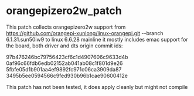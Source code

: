 # orangepizero2w_patch
This patch collects orangepizero2w support from https://github.com/orangepi-xunlong/linux-orangepi.git --branch 6.1.31.sun50iw9 to linux 6.6.28 mainline
it mostly includes emac support for the board, both driver and dts 
origin commit ids:

97b476246bc79756423cf6c1d4907606c9633d4b
0af96c66fdb6edb02152ab041ab08c1f801d9e26
5fbfe05d1b901aa4ef9892fc971c06ca3909da87
3495b5ee0594566c9fed930b96b1cae90600412e

This patch has not been tested, it does apply cleanly but might not compile

